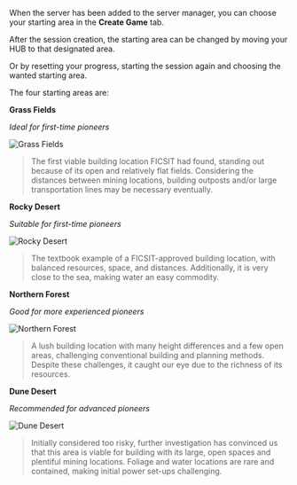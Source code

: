 When the server has been added to the server manager, you can choose your starting area in the **Create Game** tab.

After the session creation, the starting area can be changed by moving your HUB to that designated area.

Or by resetting your progress, starting the session again and choosing the wanted starting area.

The four starting areas are:

**Grass Fields**

*Ideal for first-time pioneers*

![Grass Fields](../images/grassy-fields.png)

> The first viable building location FICSIT had found, standing out because of its open and relatively flat fields. Considering the distances between mining locations, building outposts and/or large transportation lines may be necessary eventually.

**Rocky Desert**

*Suitable for first-time pioneers*

![Rocky Desert](../images/rocky-desert.png)

> The textbook example of a FICSIT-approved building location, with balanced resources, space, and distances. Additionally, it is very close to the sea, making water an easy commodity.

**Northern Forest**

*Good for more experienced pioneers*

![Northern Forest](../images/northern-forest.png)

> A lush building location with many height differences and a few open areas, challenging conventional building and planning methods. Despite these challenges, it caught our eye due to the richness of its resources.

**Dune Desert**

*Recommended for advanced pioneers*

![Dune Desert](../images/dune-desert.png)

> Initially considered too risky, further investigation has convinced us that this area is viable for building with its large, open spaces and plentiful mining locations. Foliage and water locations are rare and contained, making initial power set-ups challenging.

 